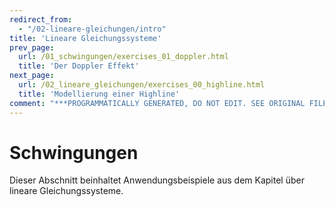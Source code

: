 ```yaml
---
redirect_from:
  - "/02-lineare-gleichungen/intro"
title: 'Lineare Gleichungssysteme'
prev_page:
  url: /01_schwingungen/exercises_01_doppler.html
  title: 'Der Doppler Effekt'
next_page:
  url: /02_lineare_gleichungen/exercises_00_highline.html
  title: 'Modellierung einer Highline'
comment: "***PROGRAMMATICALLY GENERATED, DO NOT EDIT. SEE ORIGINAL FILES IN /content***"
---
```

# Schwingungen

Dieser Abschnitt beinhaltet Anwendungsbeispiele aus dem Kapitel über lineare Gleichungssysteme.